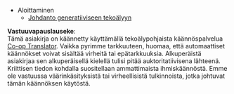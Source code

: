 <!--
CO_OP_TRANSLATOR_METADATA:
{
  "original_hash": "4d1335b77a62c821d972c35ef82c586a",
  "translation_date": "2025-05-20T11:31:08+00:00",
  "source_file": "docs/_sidebar.md",
  "language_code": "fi"
}
-->
- Aloittaminen
  - [Johdanto generatiiviseen tekoälyyn](../01-introduction-to-genai/README.md?WT.mc_id=academic-105485-koreyst)

**Vastuuvapauslauseke**:  
Tämä asiakirja on käännetty käyttämällä tekoälypohjaista käännöspalvelua [Co-op Translator](https://github.com/Azure/co-op-translator). Vaikka pyrimme tarkkuuteen, huomaa, että automaattiset käännökset voivat sisältää virheitä tai epätarkkuuksia. Alkuperäistä asiakirjaa sen alkuperäisellä kielellä tulisi pitää auktoritatiivisena lähteenä. Kriittisen tiedon kohdalla suositellaan ammattimaista ihmiskäännöstä. Emme ole vastuussa väärinkäsityksistä tai virheellisistä tulkinnoista, jotka johtuvat tämän käännöksen käytöstä.